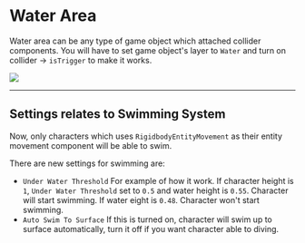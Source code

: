 # Water Area

Water area can be any type of game object which attached collider components. You will have to set game object's layer to `Water` and turn on collider → `isTrigger` to make it works.

![](../images/npcs/140-01.png)

* * *

## Settings relates to Swimming System

Now, only characters which uses `RigidbodyEntityMovement` as their entity movement component will be able to swim.

There are new settings for swimming are:

*   `Under Water Threshold` For example of how it work. If character height is `1`, `Under Water Threshold` set to `0.5` and water height is `0.55`. Character will start swimming. If water eight is `0.48`. Character won't start swimming.
*   `Auto Swim To Surface` If this is turned on, character will swim up to surface automatically, turn it off if you want character able to diving.